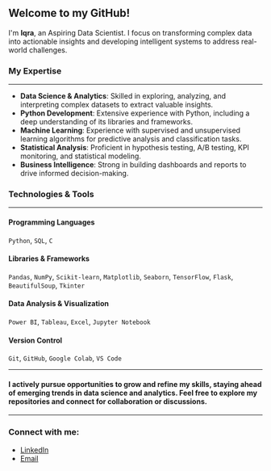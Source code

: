 ## Welcome to my GitHub!

I'm **Iqra**, an Aspiring Data Scientist. I focus on transforming complex data into actionable insights and developing intelligent systems to address real-world challenges.

### My Expertise
___
- **Data Science & Analytics**: Skilled in exploring, analyzing, and interpreting complex datasets to extract valuable insights.
- **Python Development**: Extensive experience with Python, including a deep understanding of its libraries and frameworks.
- **Machine Learning**: Experience with supervised and unsupervised learning algorithms for predictive analysis and classification tasks.
- **Statistical Analysis**: Proficient in hypothesis testing, A/B testing, KPI monitoring, and statistical modeling.
- **Business Intelligence**: Strong in building dashboards and reports to drive informed decision-making.
  

### Technologies & Tools
---

#### Programming Languages  
`Python`, `SQL`, `C`

#### Libraries & Frameworks  
`Pandas`, `NumPy`, `Scikit-learn`, `Matplotlib`, `Seaborn`, `TensorFlow`, `Flask`, `BeautifulSoup`, `Tkinter`

#### Data Analysis & Visualization  
`Power BI`, `Tableau`, `Excel`, `Jupyter Notebook`

#### Version Control  
`Git`, `GitHub`, `Google Colab`, `VS Code`

---
#### I actively pursue opportunities to grow and refine my skills, staying ahead of emerging trends in data science and analytics. Feel free to explore my repositories and connect for collaboration or discussions.
---


### Connect with me:

- [LinkedIn](www.linkedin.com/in/iqra-fatima-umang-b2852a237/)
- [Email](mailto:syedaaiqraa1308@gmail.com)

